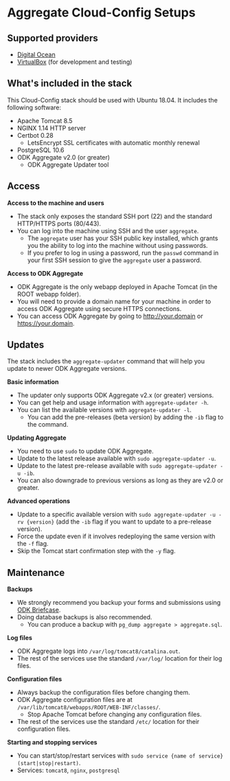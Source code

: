 # Aggregate Cloud-Config Setups

## Supported providers

- [Digital Ocean](digital-ocean)
- [VirtualBox](virtualbox) (for development and testing)

## What's included in the stack

This Cloud-Config stack should be used with Ubuntu 18.04. It includes the following software:

- Apache Tomcat 8.5
- NGINX 1.14 HTTP server
- Certbot 0.28
  - LetsEncrypt SSL certificates with automatic monthly renewal
- PostgreSQL 10.6
- ODK Aggregate v2.0 (or greater)
  - ODK Aggregate Updater tool
  
## Access

**Access to the machine and users**
- The stack only exposes the standard SSH port (22) and the standard HTTP/HTTPS ports (80/443).
- You can log into the machine using SSH and the user `aggregate`.
  - The `aggregate` user has your SSH public key installed, which grants you the ability to log into the machine without using passwords.
  - If you prefer to log in using a password, run the `passwd` command in your first SSH session to give the `aggregate` user a password.

**Access to ODK Aggregate**
- ODK Aggregate is the only webapp deployed in Apache Tomcat (in the ROOT webapp folder).
- You will need to provide a domain name for your machine in order to access ODK Aggregate using secure HTTPS connections. 
- You can access ODK Aggregate by going to http://your.domain or https://your.domain.

## Updates

The stack includes the `aggregate-updater` command that will help you update to newer ODK Aggregate versions.

**Basic information** 
- The updater only supports ODK Aggregate v2.x (or greater) versions.
- You can get help and usage information with `aggregate-updater -h`.
- You can list the available versions with `aggregate-updater -l`.
  - You can add the pre-releases (beta version) by adding the `-ib` flag to the command.

**Updating Aggregate** 
- You need to use `sudo` to update ODK Aggregate.
- Update to the latest release available with `sudo aggregate-updater -u`.
- Update to the latest pre-release available with `sudo aggregate-updater -u -ib`.
- You can also downgrade to previous versions as long as they are v2.0 or greater.

**Advanced operations** 
- Update to a specific available version with `sudo aggregate-updater -u -rv {version}` (add the `-ib` flag if you want to update to a pre-release version).
- Force the update even if it involves redeploying the same version with the `-f` flag.
- Skip the Tomcat start confirmation step with the `-y` flag.

## Maintenance

**Backups**
- We strongly recommend you backup your forms and submissions using [ODK Briefcase](https://docs.opendatakit.org/briefcase-intro/).
- Doing database backups is also recommended.
  - You can produce a backup with `pg_dump aggregate > aggregate.sql`.

**Log files**
- ODK Aggregate logs into `/var/log/tomcat8/catalina.out`.
- The rest of the services use the standard `/var/log/` location for their log files.

**Configuration files**
- Always backup the configuration files before changing them.
- ODK Aggregate configuration files are at `/var/lib/tomcat8/webapps/ROOT/WEB-INF/classes/`.
  - Stop Apache Tomcat before changing any configuration files.
- The rest of the services use the standard `/etc/` location for their configuration files.

**Starting and stopping services**
- You can start/stop/restart services with `sudo service {name of service} (start|stop|restart)`.
- Services: `tomcat8`, `nginx`, `postgresql`
